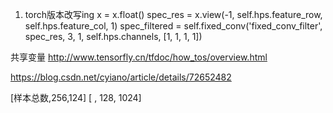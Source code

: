 


1. torch版本改写ing
x = x.float()
spec_res = x.view(-1, self.hps.feature_row, self.hps.feature_col, 1)
spec_filtered = self.fixed_conv('fixed_conv_filter', spec_res, 3, 1, self.hps.channels, [1, 1, 1, 1])

共享变量
http://www.tensorfly.cn/tfdoc/how_tos/overview.html

https://blog.csdn.net/cyiano/article/details/72652482

[样本总数,256,124]
[ , 128, 1024]
